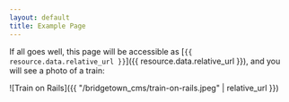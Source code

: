 ```yaml
---
layout: default
title: Example Page
---
```


If all goes well, this page will be accessible as [`{{ resource.data.relative_url }}`]({{ resource.data.relative_url }}), and you will see a photo of a train:

![Train on Rails]({{ "/bridgetown_cms/train-on-rails.jpeg" | relative_url }})
